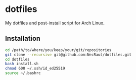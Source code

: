 # dotfiles

My dotfiles and post-install script for Arch Linux.

## Installation

``` Bash
cd /path/to/where/you/keep/your/git/repositories
git clone --recursive git@github.com:NecRaul/dotfiles.git
cd dotfiles
bash install.sh
chmod 600 ~/.ssh/id_ed25519
source ~/.bashrc
```
